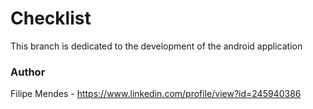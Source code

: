 # Checklist
This branch is dedicated to the development of the android application

### Author
Filipe Mendes - https://www.linkedin.com/profile/view?id=245940386

